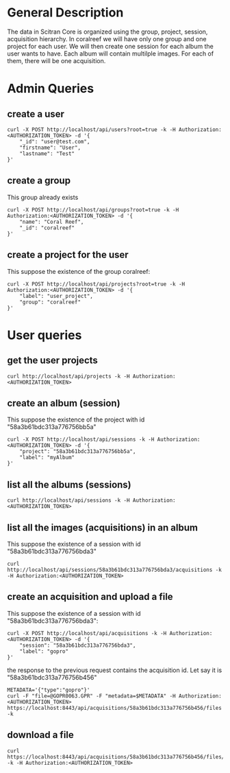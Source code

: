 # General Description

The data in Scitran Core is organized using the group, project, session, acquisition hierarchy.
In coralreef we will have only one group and one project for each user.
We will then create one session for each album the user wants to have.
Each album will contain multilple images. For each of them, there will be one acquisition.

# Admin Queries

## create a user
```
curl -X POST http://localhost/api/users?root=true -k -H Authorization:<AUTHORIZATION_TOKEN> -d '{
    "_id": "user@test.com",
    "firstname": "User",
    "lastname": "Test"
}'
```
## create a group

This group already exists
```
curl -X POST http://localhost/api/groups?root=true -k -H Authorization:<AUTHORIZATION_TOKEN> -d '{
    "name": "Coral Reef",
    "_id": "coralreef"
}'
```
## create a project for the user

This suppose the existence of the group coralreef:

```
curl -X POST http://localhost/api/projects?root=true -k -H Authorization:<AUTHORIZATION_TOKEN> -d '{
    "label": "user_project",
    "group": "coralreef"
}'
```
# User queries

## get the user projects
```
curl http://localhost/api/projects -k -H Authorization:<AUTHORIZATION_TOKEN>
```
## create an album (session)

This suppose the existence of the project with id "58a3b61bdc313a776756bb5a"


```
curl -X POST http://localhost/api/sessions -k -H Authorization:<AUTHORIZATION_TOKEN> -d '{
    "project": "58a3b61bdc313a776756bb5a",
    "label": "myAlbum"
}'
```

## list all the albums (sessions)

```
curl http://localhost/api/sessions -k -H Authorization:<AUTHORIZATION_TOKEN>
```

## list all the images (acquisitions) in an album

This suppose the existence of a session with id "58a3b61bdc313a776756bda3"

```
curl http://localhost/api/sessions/58a3b61bdc313a776756bda3/acquisitions -k -H Authorization:<AUTHORIZATION_TOKEN>
```


## create an acquisition and upload a file

This suppose the existence of a session with id "58a3b61bdc313a776756bda3":
```
curl -X POST http://localhost/api/acquisitions -k -H Authorization:<AUTHORIZATION_TOKEN> -d '{
    "session": "58a3b61bdc313a776756bda3",
    "label": "gopro"
}'
```

the response to the previous request contains the acquisition id. Let say it is "58a3b61bdc313a776756b456"
```
METADATA='{"type":"gopro"}'
curl -F "file=@GOPR0063.GPR" -F "metadata=$METADATA" -H Authorization:<AUTHORIZATION_TOKEN> https://localhost:8443/api/acquisitions/58a3b61bdc313a776756b456/files -k
```

## download a file
```
curl https://localhost:8443/api/acquisitions/58a3b61bdc313a776756b456/files/GOPR0063.GPR -k -H Authorization:<AUTHORIZATION_TOKEN>
```
